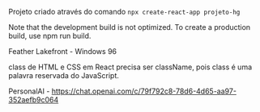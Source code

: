 Projeto criado através do comando `npx create-react-app projeto-hg`

Note that the development build is not optimized.
To create a production build, use npm run build.

Feather Lakefront - Windows 96

class de HTML e CSS em React precisa ser className, pois class é uma palavra reservada do JavaScript.

PersonalAI - https://chat.openai.com/c/79f792c8-78d6-4d65-aa97-352aefb9c064